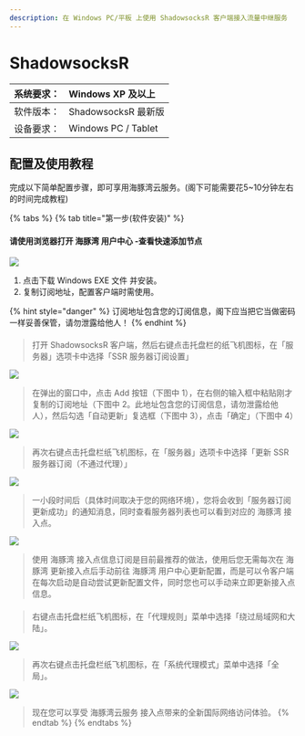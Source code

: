 ```yaml
---
description: 在 Windows PC/平板 上使用 ShadowsocksR 客户端接入流量中继服务
---
```


# ShadowsocksR

| 系统要求： | Windows XP 及以上 |
| :--- | :--- |
| 软件版本： | ShadowsocksR 最新版 |
| 设备要求： | Windows PC / Tablet |

## 配置及使用教程

完成以下简单配置步骤，即可享用海豚湾云服务。\(阁下可能需要花5~10分钟左右的时间完成教程\)

{% tabs %}
{% tab title="第一步\(软件安装\)" %}
#### **请使用浏览器打开 海豚湾 用户中心 -查看快速添加节点**

![](../../.gitbook/assets/image%20%2840%29.png)

1. 点击下载 Windows EXE 文件 并安装。
2. 复制订阅地址，配置客户端时需使用。

{% hint style="danger" %}
订阅地址包含您的订阅信息，阁下应当把它当做密码一样妥善保管，请勿泄露给他人！
{% endhint %}

#### 

> 打开 ShadowsocksR 客户端，然后右键点击托盘栏的纸飞机图标，在「服务器」选项卡中选择「SSR 服务器订阅设置」

![](../../.gitbook/assets/image%20%282%29.png)

> 在弹出的窗口中，点击 Add 按钮（下图中 1），在右侧的输入框中粘贴刚才复制的订阅地址（下图中 2。此地址包含您的订阅信息，请勿泄露给他人），然后勾选「自动更新」复选框（下图中 3），点击「确定」（下图中 4）

![](../../.gitbook/assets/image%20%2830%29.png)

> 再次右键点击托盘栏纸飞机图标，在「服务器」选项卡中选择「更新 SSR 服务器订阅（不通过代理）」

![](../../.gitbook/assets/image%20%283%29.png)

> 一小段时间后（具体时间取决于您的网络环境），您将会收到「服务器订阅更新成功」的通知消息，同时查看服务器列表也可以看到对应的 海豚湾 接入点。

![](../../.gitbook/assets/image%20%2824%29.png)

> 使用 海豚湾 接入点信息订阅是目前最推荐的做法，使用后您无需每次在 海豚湾 更新接入点后手动前往 海豚湾 用户中心更新配置，而是可以令客户端在每次启动是自动尝试更新配置文件，同时您也可以手动来立即更新接入点信息。

#### 

> 右键点击托盘栏纸飞机图标，在「代理规则」菜单中选择「绕过局域网和大陆」。

![](../../.gitbook/assets/image%20%2810%29.png)

> 再次右键点击托盘栏纸飞机图标，在「系统代理模式」菜单中选择「全局」。

![](../../.gitbook/assets/image%20%2834%29.png)

> 现在您可以享受 海豚湾云服务 接入点带来的全新国际网络访问体验。
{% endtab %}
{% endtabs %}

